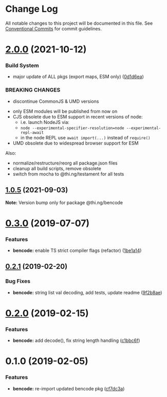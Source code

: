 # Change Log

All notable changes to this project will be documented in this file.
See [Conventional Commits](https://conventionalcommits.org) for commit guidelines.

# [2.0.0](https://github.com/thi-ng/umbrella/compare/@thi.ng/bencode@1.0.5...@thi.ng/bencode@2.0.0) (2021-10-12)


### Build System

* major update of ALL pkgs (export maps, ESM only) ([0d1d6ea](https://github.com/thi-ng/umbrella/commit/0d1d6ea9fab2a645d6c5f2bf2591459b939c09b6))


### BREAKING CHANGES

* discontinue CommonJS & UMD versions

- only ESM modules will be published from now on
- CJS obsolete due to ESM support in recent versions of node:
  - i.e. launch NodeJS via:
  - `node --experimental-specifier-resolution=node --experimental-repl-await`
  - in the node REPL use `await import(...)` instead of `require()`
- UMD obsolete due to widespread browser support for ESM

Also:
- normalize/restructure/reorg all package.json files
- cleanup all build scripts, remove obsolete
- switch from mocha to @thi.ng/testament for all tests






##  [1.0.5](https://github.com/thi-ng/umbrella/compare/@thi.ng/bencode@1.0.4...@thi.ng/bencode@1.0.5) (2021-09-03)

**Note:** Version bump only for package @thi.ng/bencode

#  [0.3.0](https://github.com/thi-ng/umbrella/compare/@thi.ng/bencode@0.2.17...@thi.ng/bencode@0.3.0) (2019-07-07)

###  Features

- **bencode:** enable TS strict compiler flags (refactor) ([1be1a14](https://github.com/thi-ng/umbrella/commit/1be1a14))

##  [0.2.1](https://github.com/thi-ng/umbrella/compare/@thi.ng/bencode@0.2.0...@thi.ng/bencode@0.2.1) (2019-02-20)

###  Bug Fixes

- **bencode:** string list val decoding, add tests, update readme ([9f2b8ae](https://github.com/thi-ng/umbrella/commit/9f2b8ae))

#  [0.2.0](https://github.com/thi-ng/umbrella/compare/@thi.ng/bencode@0.1.1...@thi.ng/bencode@0.2.0) (2019-02-15)

###  Features

- **bencode:** add decode(), fix string length handling ([c1bbc6f](https://github.com/thi-ng/umbrella/commit/c1bbc6f))

#  0.1.0 (2019-02-05)

###  Features

- **bencode:** re-import updated bencode pkg ([cf7dc3a](https://github.com/thi-ng/umbrella/commit/cf7dc3a))

